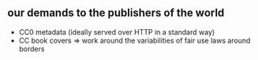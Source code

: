## our demands to the publishers of the world
- CC0 metadata (ideally served over HTTP in a standard way)
- CC book covers => work around the variabilities of fair use laws around borders
